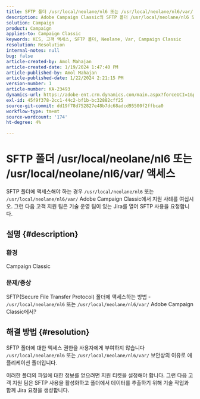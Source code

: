 ```yaml
---
title: SFTP 폴더 /usr/local/neolane/nl6 또는 /usr/local/neolane/nl6/var/ 액세스
description: Adobe Campaign Classic의 SFTP 폴더 /usr/local/neolane/nl6 또는 /usr/local/neolane/nl6/var/에 대한 액세스에 대해 알아봅니다. 지원 사례를 엽니다.
solution: Campaign
product: Campaign
applies-to: Campaign Classic
keywords: KCS, 고객 액세스, SFTP 폴더, Neolane, Var, Campaign Classic
resolution: Resolution
internal-notes: null
bug: false
article-created-by: Amol Mahajan
article-created-date: 1/19/2024 1:47:40 PM
article-published-by: Amol Mahajan
article-published-date: 1/22/2024 2:21:15 PM
version-number: 1
article-number: KA-23493
dynamics-url: https://adobe-ent.crm.dynamics.com/main.aspx?forceUCI=1&pagetype=entityrecord&etn=knowledgearticle&id=0057654c-d1b6-ee11-a569-6045bd006268
exl-id: 45f9f378-2cc1-44c2-bf1b-bc32882cff25
source-git-commit: dd19f78d752827e48b7dc68adcd95500f2ffbca0
workflow-type: tm+mt
source-wordcount: '174'
ht-degree: 4%

---
```


# SFTP 폴더 /usr/local/neolane/nl6 또는 /usr/local/neolane/nl6/var/ 액세스


SFTP 폴더에 액세스해야 하는 경우 `/usr/local/neolane/nl6` 또는 `/usr/local/neolane/nl6/var/` Adobe Campaign Classic에서 지원 사례를 여십시오. 그런 다음 고객 지원 팀은 기술 운영 팀이 있는 Jira를 열어 SFTP 사용을 요청합니다.

## 설명 {#description}


### 환경

Campaign Classic



### <b>문제/증상</b>

SFTP(Secure File Transfer Protocol) 폴더에 액세스하는 방법 - `/usr/local/neolane/nl6` 또는 `/usr/local/neolane/nl6/var/` Adobe Campaign Classic에서?


## 해결 방법 {#resolution}


SFTP 폴더에 대한 액세스 권한을 사용자에게 부여하지 않습니다 `/usr/local/neolane/nl6` 또는 `/usr/local/neolane/nl6/var/` 보안상의 이유로 애플리케이션 폴더입니다.

이러한 폴더의 파일에 대한 정보를 얻으려면 지원 티켓을 설정해야 합니다. 그런 다음 고객 지원 팀은 SFTP 사용을 활성화하고 폴더에서 데이터를 추출하기 위해 기술 작업과 함께 Jira 요청을 생성합니다.
